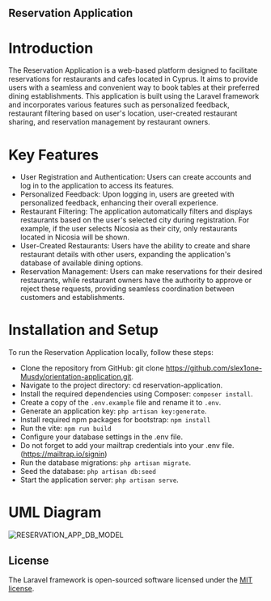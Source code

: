 ## Reservation Application

# Introduction
The Reservation Application is a web-based platform designed to facilitate reservations for restaurants and cafes located in Cyprus. It aims to provide users with a seamless and convenient way to book tables at their preferred dining establishments. This application is built using the Laravel framework and incorporates various features such as personalized feedback, restaurant filtering based on user's location, user-created restaurant sharing, and reservation management by restaurant owners.

# Key Features
- User Registration and Authentication: Users can create accounts and log in to the application to access its features.
- Personalized Feedback: Upon logging in, users are greeted with personalized feedback, enhancing their overall experience.
- Restaurant Filtering: The application automatically filters and displays restaurants based on the user's selected city during registration. For example, if the user selects Nicosia as their city, only restaurants located in Nicosia will be shown.
- User-Created Restaurants: Users have the ability to create and share restaurant details with other users, expanding the application's database of available dining options.
- Reservation Management: Users can make reservations for their desired restaurants, while restaurant owners have the authority to approve or reject these requests, providing seamless coordination between customers and establishments.


# Installation and Setup
To run the Reservation Application locally, follow these steps:

- Clone the repository from GitHub: git clone https://github.com/slex1one-Musdy/orientation-application.git.
- Navigate to the project directory: cd reservation-application.
- Install the required dependencies using Composer: ```composer install```.
- Create a copy of the ```.env.example``` file and rename it to ```.env```.
- Generate an application key: ```php artisan key:generate```.
- Install required npm packages for bootstrap: ```npm install```
- Run the vite: ```npm run build```
- Configure your database settings in the .env file.
- Do not forget to add your mailtrap credentials into your .env file. (https://mailtrap.io/signin)
- Run the database migrations: ```php artisan migrate```.
- Seed the database: ```php artisan db:seed```
- Start the application server: ```php artisan serve```.

# UML Diagram
![RESERVATION_APP_DB_MODEL](https://github.com/slex1one-Musdy/orientation-application/assets/60453650/39f3d367-1a09-45d6-be15-bd2be3f0d30a)

## License
The Laravel framework is open-sourced software licensed under the [MIT license](https://opensource.org/licenses/MIT).

